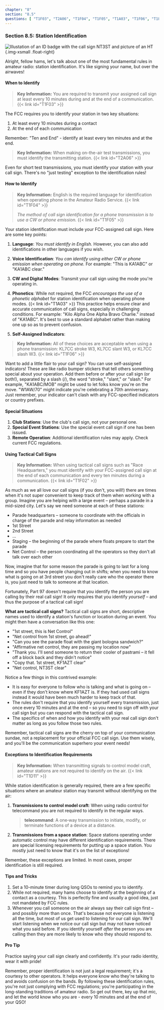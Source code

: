 ```yaml
---
chapter: "8"
section: "8.5"
questions: [ "T1F03", "T2A06", "T1F04", "T1F05", "T1A03", "T1F06", "T1F02", "T1D11" ]
---
```


### Section 8.5: Station Identification

![Illustation of an ID badge with the call sign NT3ST and picture of an HT](../../../images/idbadge.svg)
{.img-xsmall .float-right}

Alright, fellow hams, let's talk about one of the most fundamental rules in amateur radio: station identification. It's like signing your name, but over the airwaves!

#### When to Identify

> **Key Information:** You are required to transmit your assigned call sign at least every 10 minutes during and at the end of a communication. {{< link id="T1F03" >}}

The FCC requires you to identify your station in two key situations:
1. At least every 10 minutes during a contact
2. At the end of each communication

Remember: "Ten and End" - identify at least every ten minutes and at the end.

> **Key Information:** When making on-the-air test transmissions, you must identify the transmitting station. {{< link id="T2A06" >}}

Even for short test transmissions, you must identify your station with your call sign. There's no "just testing" exception to the identification rules!

#### How to Identify

> **Key Information:** English is the required language for identification when operating phone in the Amateur Radio Service. {{< link id="T1F04" >}}
>
> *The method of call sign identification for a phone transmission is to use a CW or phone emission.* {{< link id="T1F05" >}}

Your station identification must include your FCC-assigned call sign. Here are some key points:

1. **Language**: *You must identify in English.* However, you can also add identifications in other languages if you wish.

2. **Voice Identification**: *You can identify using either CW or phone emission when operating on phone.* For example: "This is KA1ABC" or "KA1ABC clear."

3. **CW and Digital Modes**: Transmit your call sign using the mode you're operating in.

4. **Phonetics**: While not required, the FCC *encourages the use of a phonetic alphabet* for station identification when operating phone modes. {{< link id="T1A03" >}} This practice helps ensure clear and accurate communication of call signs, especially in challenging conditions. For example: "Kilo Alpha One Alpha Bravo Charlie." instead of "KA1ABC". It's best to use a standard alphabet rather than making one up so as to prevent confusion.

5. **Self-Assigned Indicators**: 

> **Key Information:** All of these choices are acceptable when using a phone transmission: KL7CC stroke W3, KL7CC slant W3, or KL7CC slash W3. {{< link id="T1F06" >}}

Want to add a little flair to your call sign? You can use self-assigned indicators! These are like radio bumper stickers that tell others something special about your operation. Add them before or after your call sign (or both!), separated by a slash (/), the word "stroke," "slant," or "slash." For example, "KA1ABC/MOB" might be used to let folks know you're on the move. "W1AW/70" might indicate you're celebrating a 70th anniversary. Just remember, your indicator can't clash with any FCC-specified indicators or country prefixes.

#### Special Situations

1. **Club Stations**: Use the club's call sign, not your personal one.
2. **Special Event Stations**: Use the special event call sign if one has been issued.
3. **Remote Operation**: Additional identification rules may apply. Check current FCC regulations.

#### Using Tactical Call Signs

> **Key Information:** When using tactical call signs such as "Race Headquarters," you must identify with your FCC-assigned call sign at the end of each communication and every ten minutes during a communication. {{< link id="T1F02" >}}

As much as we all love our call signs (if you don't, you will!) there are times when it's not super convenient to keep track of them when working with a group. Imagine you are helping with a large event – perhaps a parade in a mid-sized city. Let's say we need someone at each of these stations:

* Parade headquarters – someone to coordinate with the officials in charge of the parade and relay information as needed
* 1st Street
* 2nd Street
* ...
* Staging – the beginning of the parade where floats prepare to start the parade
* Net Control – the person coordinating all the operators so they don't all talk over each other

Now, imagine that for some reason the parade is going to last for a long time and so you have people changing out in shifts; when you need to know what is going on at 3rd street you don't really care who the operator there is, you just need to talk to someone at that location.

Fortunately, Part 97 doesn't require that you identify the person you are calling by their real call sign! It only requires that you identify *yourself* – and thus the purpose of a tactical call sign!

**What are tactical call signs?**
Tactical call signs are short, descriptive names used to identify a station's function or location during an event. You might then have a conversation like this one:

* "1st street, this is Net Control"
* "Net control from 1st street, go ahead!"
* "Can you see the parade float with the giant bologna sandwich?"
* "Affirmative net control, they are passing my location now"
* "Thank you. I'll send someone to return their cooler of pastrami – it fell off a block back and they didn't notice"
* "Copy that. 1st street, KF1AZT clear"
* "Net control, NT3ST clear"

Notice a few things in this contrived example:

* It is easy for everyone to follow who is talking and what is going on – even if they don't know where KF1AZT is. If they had used call signs instead it would have been much harder to keep track of that.
* The rules don't require that you identify yourself every transmission, just once every 10 minutes and at the end – so you need to sign off with your call sign but you can respond with the tactical call sign.
* The specifics of when and how you identify with your real call sign don't matter as long as you follow those two rules.

Remember, tactical call signs are the cherry on top of your communication sundae, not a replacement for your official FCC call sign. Use them wisely, and you'll be the communication superhero your event needs!

#### Exceptions to Identification Requirements

> **Key Information:** When transmitting signals to control model craft, amateur stations are not required to identify on the air. {{< link id="T1D11" >}}

While station identification is generally required, there are a few specific situations where an amateur station may transmit without identifying on the air:

1. **Transmissions to control model craft**: When using radio control for telecommand you are not required to identify in the regular ways. 
   > **telecommand**: A one‐way transmission to initiate, modify, or terminate functions of a device at a 
distance.

2. **Transmissions from a space station**: Space stations operating under automatic control may have different identification requirements. There are special licensing requirements for putting up a space station. You mostly just need to know that it's on the list of exceptions!

Remember, these exceptions are limited. In most cases, proper identification is still required.

#### Tips and Tricks

1. Set a 10-minute timer during long QSOs to remind you to identify.
2. While not required, many hams choose to identify at the beginning of a contact as a courtesy. This is perfectly fine and usually a good idea, just not mandated by FCC rules.
3. Whenever you call someone on the air always say their call sign first – and possibly more than once. That's because not everyone is listening all the time, but most of us get used to listening for our call sign. We'll start listening when we notice our call sign but may not have noticed what you said before. If you identify yourself *after* the person you are calling then they are more likely to know who they should respond to.

#### Pro Tip

Practice saying your call sign clearly and confidently. It's your radio identity, wear it with pride!

Remember, proper identification is not just a legal requirement; it's a courtesy to other operators. It helps everyone know who they're talking to and avoids confusion on the bands. By following these identification rules, you're not just complying with FCC regulations; you're participating in the long-standing traditions of amateur radio. So get out there, key up that mic, and let the world know who you are - every 10 minutes and at the end of your QSO!
